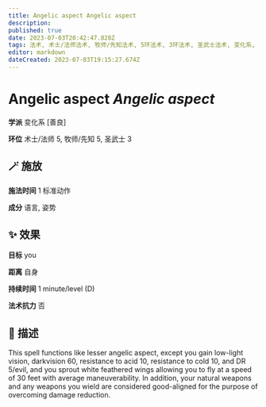 ```yaml
---
title: Angelic aspect Angelic aspect
description: 
published: true
date: 2023-07-03T20:42:47.828Z
tags: 法术, 术士/法师法术, 牧师/先知法术, 5环法术, 3环法术, 圣武士法术, 变化系, 善良
editor: markdown
dateCreated: 2023-07-03T19:15:27.674Z
---
```


# **Angelic aspect** *Angelic aspect*

**学派** 变化系 \[善良\] 

**环位** 术士/法师 5, 牧师/先知 5, 圣武士 3

## 🪄 施放

**施法时间** 1 标准动作

**成分** 语言, 姿势

## ✨ 效果 

**目标** you 

**距离** 自身  

**持续时间** 1 minute/level (D) 

**法术抗力** 否

## 📖 描述

This spell functions like lesser angelic aspect, except you gain low-light vision, darkvision 60, resistance to acid 10, resistance to cold 10, and DR 5/evil, and you sprout white feathered wings allowing you to fly at a speed of 30 feet with average maneuverability. In addition, your natural weapons and any weapons you wield are considered good-aligned for the purpose of overcoming damage reduction.
    